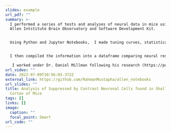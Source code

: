 ```yaml
---
slides: example
url_pdf: ""
summary: >-
  I performed a series of tests and analyses of neural data in mice using the
  Allen Intstitute Brain Observatory and Software Development Kit. 


  Using Python and Jupyter Notebooks,  I made tuning curves, statistical bootstraps, and other analyses of suppressed-by-visual-contrast neurons in visual cortex in response to drifting gratings stimuli. 


  I then compiled the information into a dataframe comparing neural responses in different visual regions and across different genetic cre lines.

   I worked under Dr. Daniel Millman following his research (https://pubmed.ncbi.nlm.nih.gov/33108272) and Dr. Saskia de Vries at the Allen Institue.
url_video: ""
date: 2022-07-09T10:56:03.372Z
external_link: https://github.com/RahmanMustapha/allen_notebooks
url_slides: ""
title: Analysis of Suppressed by Contrast Neuronal Cells found in Shallow Visual
  Cortex of Mice
tags: []
links: []
image:
  caption: ""
  focal_point: Smart
url_code: ""
---
```

